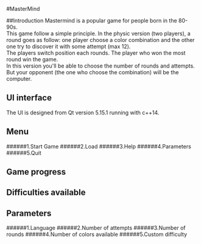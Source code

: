 #MasterMind

##Introduction
Mastermind is a popular game for people born in the 80-90s.
<br/>
This game follow a simple principle. In the physic version 
(two players), a round goes as follow: 
one player choose a color 
combination and the other one try to discover it with some 
attempt (max 12). 
<br/>
The players switch position each rounds.
The player who won the most round win the game.
<br/>
In this version you'll be able to choose the number of rounds
and attempts.<br/> But your opponent
 (the one who choose the combination)
 will be the computer.
 
## UI interface
The UI is designed from Qt version 5.15.1 running with c++14.

## Menu
######1.Start Game
######2.Load
######3.Help
######4.Parameters
######5.Quit

## Game progress

## Difficulties available

## Parameters
######1.Language
######2.Number of attempts
######3.Number of rounds
######4.Number of colors available
######5.Custom difficulty
